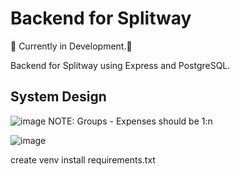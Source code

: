 # Backend for Splitway

🚧 Currently in Development.🚧

Backend for Splitway using Express and PostgreSQL. 

## System Design
![image](https://github.com/user-attachments/assets/eb8d9529-0d90-402b-8e30-9a0265ae6401)
NOTE: Groups - Expenses should be 1:n

![image](https://github.com/user-attachments/assets/63fceb81-1ca2-4011-ae7f-1284afbbe18d)

create venv
install requirements.txt
